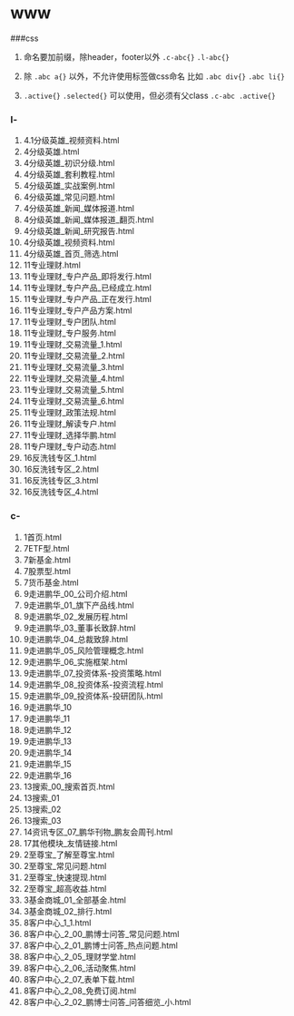 # www

###css

1. 命名要加前缀，除header，footer以外
`.c-abc{}` 
`.l-abc{}`

2. 除 `.abc a{}` 以外，不允许使用标签做css命名 比如 `.abc div{}` `.abc li{}`

3. `.active{}` `.selected{}` 可以使用，但必须有父class `.c-abc .active{}`


### l-

 1. 4.1分级英雄_视频资料.html
 2. 4分级英雄.html
 3. 4分级英雄_初识分级.html
 4. 4分级英雄_套利教程.html
 5. 4分级英雄_实战案例.html
 6. 4分级英雄_常见问题.html
 7. 4分级英雄_新闻_媒体报道.html
 8. 4分级英雄_新闻_媒体报道_翻页.html
 9. 4分级英雄_新闻_研究报告.html
 10. 4分级英雄_视频资料.html
 11. 4分级英雄_首页_筛选.html
 12. 11专业理财.html
 13. 11专业理财_专户产品_即将发行.html
 14. 11专业理财_专户产品_已经成立.html
 15. 11专业理财_专户产品_正在发行.html
 16. 11专业理财_专户产品方案.html
 17. 11专业理财_专户团队.html
 18. 11专业理财_专户服务.html
 19. 11专业理财_交易流量_1.html
 20. 11专业理财_交易流量_2.html
 21. 11专业理财_交易流量_3.html
 22. 11专业理财_交易流量_4.html
 23. 11专业理财_交易流量_5.html
 24. 11专业理财_交易流量_6.html
 25. 11专业理财_政策法规.html
 26. 11专业理财_解读专户.html
 27. 11专业理财_选择华鹏.html
 28. 11专户理财_专户动态.html
 29. 16反洗钱专区_1.html
 30. 16反洗钱专区_2.html
 31. 16反洗钱专区_3.html
 32. 16反洗钱专区_4.html

### c-
 1. 1首页.html
 2. 7ETF型.html
 3. 7新基金.html
 4. 7股票型.html
 5. 7货币基金.html
 6. 9走进鹏华_00_公司介绍.html
 7. 9走进鹏华_01_旗下产品线.html
 8. 9走进鹏华_02_发展历程.html
 9. 9走进鹏华_03_董事长致辞.html
 10. 9走进鹏华_04_总裁致辞.html
 11. 9走进鹏华_05_风险管理概念.html
 12. 9走进鹏华_06_实施框架.html
 13. 9走进鹏华_07_投资体系-投资策略.html
 14. 9走进鹏华_08_投资体系-投资流程.html
 15. 9走进鹏华_09_投资体系-投研团队.html
 16. 9走进鹏华_10
 17. 9走进鹏华_11
 18. 9走进鹏华_12
 19. 9走进鹏华_13
 20. 9走进鹏华_14
 21. 9走进鹏华_15
 22. 9走进鹏华_16
 23. 13搜索_00_搜索首页.html
 24. 13搜索_01
 25. 13搜索_02
 26. 13搜索_03
 27. 14资讯专区_07_鹏华刊物_鹏友会周刊.html
 28. 17其他模块_友情链接.html
 29. 2至尊宝_了解至尊宝.html
 30. 2至尊宝_常见问题.html
 31. 2至尊宝_快速提现.html
 32. 2至尊宝_超高收益.html
 33. 3基金商城_01_全部基金.html
 34. 3基金商城_02_排行.html
 35. 8客户中心_1_1.html
 36. 8客户中心_2_00_鹏博士问答_常见问题.html
 37. 8客户中心_2_01_鹏博士问答_热点问题.html
 38. 8客户中心_2_05_理财学堂.html
 39. 8客户中心_2_06_活动聚焦.html
 40. 8客户中心_2_07_表单下载.html
 41. 8客户中心_2_08_免费订阅.html
 42. 8客户中心_2_02_鹏博士问答_问答细览_小.html



